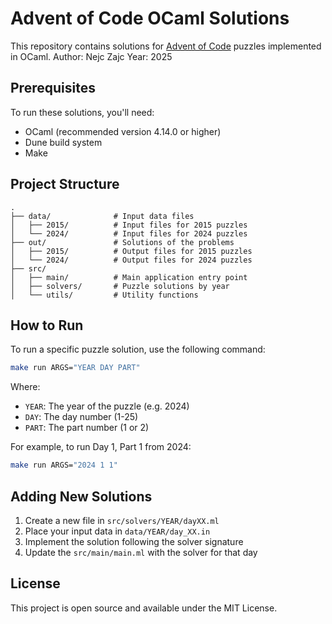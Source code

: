 # Advent of Code OCaml Solutions

This repository contains solutions for [Advent of Code](https://adventofcode.com/) puzzles implemented in OCaml.
Author: Nejc Zajc
Year: 2025


## Prerequisites

To run these solutions, you'll need:
- OCaml (recommended version 4.14.0 or higher)
- Dune build system
- Make

## Project Structure

```
.
├── data/              # Input data files
│   ├── 2015/          # Input files for 2015 puzzles
│   └── 2024/          # Input files for 2024 puzzles
├── out/               # Solutions of the problems
│   ├── 2015/          # Output files for 2015 puzzles
│   └── 2024/          # Output files for 2024 puzzles
├── src/               
│   ├── main/          # Main application entry point
│   ├── solvers/       # Puzzle solutions by year
│   └── utils/         # Utility functions
```

## How to Run

To run a specific puzzle solution, use the following command:

```bash
make run ARGS="YEAR DAY PART"
```

Where:
- `YEAR`: The year of the puzzle (e.g. 2024)
- `DAY`: The day number (1-25)
- `PART`: The part number (1 or 2)

For example, to run Day 1, Part 1 from 2024:

```bash
make run ARGS="2024 1 1"
```

## Adding New Solutions

1. Create a new file in `src/solvers/YEAR/dayXX.ml`
2. Place your input data in `data/YEAR/day_XX.in`
3. Implement the solution following the solver signature
4. Update the `src/main/main.ml` with the solver for that day

## License

This project is open source and available under the MIT License.
